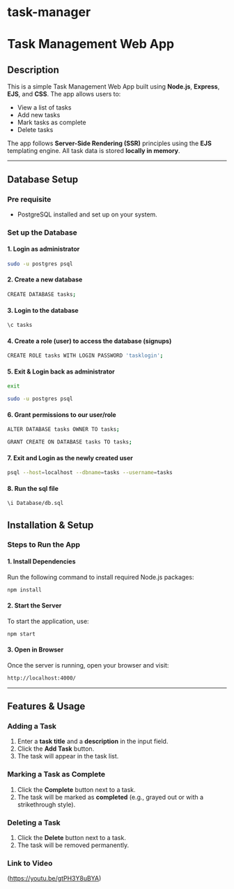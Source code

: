 # task-manager
# Task Management Web App

## Description
This is a simple Task Management Web App built using **Node.js**, **Express**, **EJS**, and **CSS**. The app allows users to:
- View a list of tasks
- Add new tasks
- Mark tasks as complete
- Delete tasks

The app follows **Server-Side Rendering (SSR)** principles using the **EJS** templating engine. All task data is stored **locally in memory**.

---
## Database Setup
### Pre requisite
  - PostgreSQL installed and set up on your system.
### Set up the Database

#### 1. Login as administrator
```sh
sudo -u postgres psql 
```
#### 2. Create a new database 
```sh
CREATE DATABASE tasks;
```
#### 3. Login to the database
```sh
\c tasks
```
#### 4. Create a role (user) to access the database (signups)
```sh
CREATE ROLE tasks WITH LOGIN PASSWORD 'tasklogin';
```
#### 5. Exit & Login back as administrator
```sh
exit
```
```sh
sudo -u postgres psql
```
#### 6. Grant permissions to our user/role 
```sh
ALTER DATABASE tasks OWNER TO tasks;
```
```sh
GRANT CREATE ON DATABASE tasks TO tasks;
```
#### 7. Exit and Login as the newly created user
```sh
psql --host=localhost --dbname=tasks --username=tasks
```
#### 8. Run the sql file
```sh
\i Database/db.sql
```

## Installation & Setup

### Steps to Run the App

#### 1. Install Dependencies
Run the following command to install required Node.js packages:
```sh
npm install
```

#### 2. Start the Server
To start the application, use:
```sh
npm start
```

#### 3. Open in Browser
Once the server is running, open your browser and visit:
```sh
http://localhost:4000/
```

---

## Features & Usage

### Adding a Task
1. Enter a **task title** and a **description** in the input field.
2. Click the **Add Task** button.
3. The task will appear in the task list.

### Marking a Task as Complete
1. Click the **Complete** button next to a task.
2. The task will be marked as **completed** (e.g., grayed out or with a strikethrough style).

### Deleting a Task
1. Click the **Delete** button next to a task.
2. The task will be removed permanently.

### Link to Video
(https://youtu.be/gtPH3Y8uBYA)
